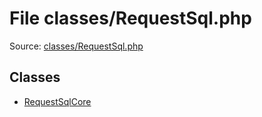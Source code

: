 File classes/RequestSql.php
=========
Source: [classes/RequestSql.php](https://github.com/PrestaShop/PrestaShop/blob/1.6.1.1/classes/RequestSql.php)


Classes
-------

* [RequestSqlCore](class.RequestSqlCore.md)

